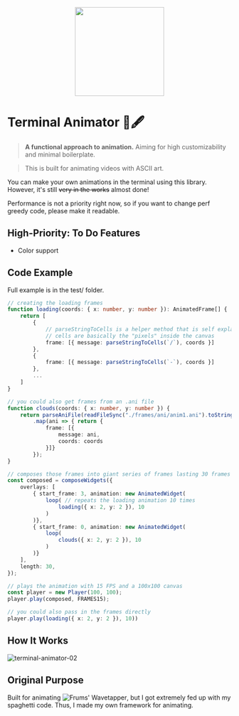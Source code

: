 <p align="center">
    <img src="https://github.com/muyabells/terminal-animator-engine/assets/134768752/b14cae44-ac9c-43f0-9033-8f08c3f38819" width="200"/>
</p>

# Terminal Animator 📝🖋

> **A functional approach to animation.** Aiming for high customizability and minimal boilerplate.

> This is built for animating videos with ASCII art.

You can make your own animations in the terminal using this library. 
However, it's still ~~very in the works~~ almost done! 

Performance is not a priority right now, so if you want to change perf greedy code, please make it readable.


## High-Priority: To Do Features
- Color support

## Code Example

Full example is in the test/ folder.
```ts
// creating the loading frames
function loading(coords: { x: number, y: number }): AnimatedFrame[] {
    return [
        { 
            // parseStringToCells is a helper method that is self explanatory
            // cells are basically the "pixels" inside the canvas
            frame: [{ message: parseStringToCells(`/`), coords }]
        },
        { 
            frame: [{ message: parseStringToCells(`-`), coords }]
        },
        ...
    ]
}

// you could also get frames from an .ani file
function clouds(coords: { x: number, y: number }) {
    return parseAniFile(readFileSync("./frames/ani/anim1.ani").toString())
        .map(ani => { return {
            frame: [{
                message: ani,
                coords: coords
            }]}
        });
}

// composes those frames into giant series of frames lasting 30 frames only
const composed = composeWidgets({
    overlays: [
        { start_frame: 3, animation: new AnimatedWidget(
            loop( // repeats the loading animation 10 times
                loading({ x: 2, y: 2 }), 10
            )
        )},
        { start_frame: 0, animation: new AnimatedWidget(
            loop(
                clouds({ x: 2, y: 2 }), 10
            )
        )}
    ],
    length: 30,
});

// plays the animation with 15 FPS and a 100x100 canvas
const player = new Player(100, 100);
player.play(composed, FRAMES15);

// you could also pass in the frames directly
player.play(loading({ x: 2, y: 2 }), 10))
```

## How It Works
![terminal-animator-02](https://github.com/muyabells/terminal-animator-engine/assets/134768752/2e6605f5-b8d8-4afa-85f6-1a72bb5d1a4c)

## Original Purpose
Built for animating ![Frums' Wavetapper](https://www.youtube.com/watch?v=-lRPEny5jug), but I got extremely fed up with my spaghetti code. Thus, I made my own framework for animating.
